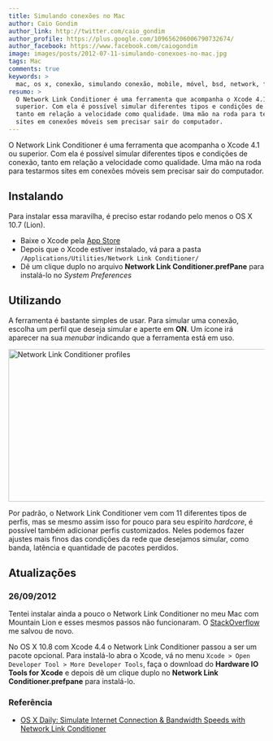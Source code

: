 ```yaml
---
title: Simulando conexões no Mac
author: Caio Gondim
author_link: http://twitter.com/caio_gondim
author_profile: https://plus.google.com/109656206006790732674/
author_facebook: https://www.facebook.com/caiogondim
image: images/posts/2012-07-11-simulando-conexoes-no-mac.jpg
tags: Mac
comments: true
keywords: >
  mac, os x, conexão, simulando conexão, mobile, móvel, bsd, network, firewall
resumo: >
  O Network Link Conditioner é uma ferramenta que acompanha o Xcode 4.1 ou
  superior. Com ela é possível simular diferentes tipos e condições de conexão,
  tanto em relação a velocidade como qualidade. Uma mão na roda para testarmos
  sites em conexões móveis sem precisar sair do computador.
---
```


O Network Link Conditioner é uma ferramenta que acompanha o Xcode 4.1 ou superior.
Com ela é possível simular diferentes tipos e condições de conexão, tanto em relação a velocidade como qualidade.
Uma mão na roda para testarmos sites em conexões móveis sem precisar sair do computador.

## Instalando

Para instalar essa maravilha, é preciso estar rodando pelo menos o OS X 10.7 (Lion).
- Baixe o Xcode pela [App Store](http://itunes.apple.com/us/app/xcode/id497799835?mt=12)
- Depois que o Xcode estiver instalado, vá para a pasta `/Applications/Utilities/Network Link Conditioner/`
- Dê um clique duplo no arquivo **Network Link Conditioner.prefPane** para instalá-lo no *System Preferences*

## Utilizando

A ferramenta é bastante simples de usar.
Para simular uma conexão, escolha um perfil que deseja simular e aperte em **ON**.
Um ícone irá aparecer na sua *menubar* indicando que a ferramenta está em uso.

<img src="/images/posts/2012-07-11-network-link-conditioner-profiles.jpg" alt="Network Link Conditioner profiles" class="img" width="700" height="300" />

Por padrão, o Network Link Conditioner vem com 11 diferentes tipos de perfis, mas se mesmo assim isso for pouco para seu espírito *hardcore*, é possível também adicionar perfis customizados.
Neles podemos fazer ajustes mais finos das condições da rede que desejamos simular, como banda, latência e quantidade de pacotes perdidos.

<h2 id="atualizacoes">Atualizações</h2>
<div class="update">
    <h3>26/09/2012</h3>
    <p>
    	Tentei instalar ainda a pouco o Network Link Conditioner no meu Mac com Mountain Lion e
    	esses mesmos passos não funcionaram.
    	O <a href="http://stackoverflow.com/questions/11699805/where-is-network-link-conditioner-prefpane-in-osx-mountain-lion-and-xcode-4-4">StackOverflow</a>
    	me salvou de novo.
    </p>
    <p>
    	No OS X 10.8 com Xcode 4.4 o Network Link Conditioner passou a ser um pacote opcional.
    	Para instalá-lo abra o Xcode, vá no menu <code>Xcode > Open Developer Tool > More Developer Tools</code>,
    	faça o download do <strong>Hardware IO Tools for Xcode</strong> e depois dê um clique duplo no
    	<strong>Network Link Conditioner.prefpane</strong> para instalá-lo.
    </p>
</div>

<aside class="fonte">
	<h3>Referência</h3>
	<ul>
		<li><a href="http://osxdaily.com/2011/08/10/simulate-internet-connectivity-bandwidth-speeds-network-link-conditioner/" alt="Simulate Internet Connection &amp; Bandwidth Speeds with Network Link Conditioner" title="Simulate Internet Connection &amp; Bandwidth Speeds with Network Link Conditioner">OS X Daily: Simulate Internet Connection &amp; Bandwidth Speeds with Network Link Conditioner</a></li>
	</ul>
</aside>
